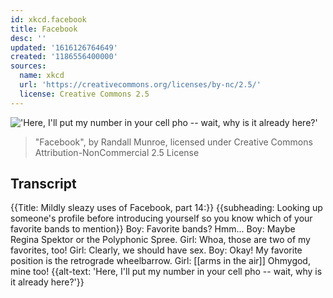 ```yaml
---
id: xkcd.facebook
title: Facebook
desc: ''
updated: '1616126764649'
created: '1186556400000'
sources:
  name: xkcd
  url: 'https://creativecommons.org/licenses/by-nc/2.5/'
  license: Creative Commons 2.5
---
```

!['Here, I'll put my number in your cell pho -- wait, why is it already here?'](https://imgs.xkcd.com/comics/facebook.png)
> "Facebook", by Randall Munroe, licensed under Creative Commons Attribution-NonCommercial 2.5 License

## Transcript
{{Title: Mildly sleazy uses of Facebook, part 14:}}
{{subheading: Looking up someone's profile before introducing yourself so you know which of your favorite bands to mention}}
Boy: Favorite bands? Hmm...
Boy: Maybe Regina Spektor or the Polyphonic Spree.
Girl: Whoa, those are two of my favorites, too!
Girl: Clearly, we should have sex.
Boy: Okay!  My favorite position is the retrograde wheelbarrow.
Girl: [[arms in the air]] Ohmygod, mine too!
{{alt-text: 'Here, I'll put my number in your cell pho -- wait, why is it already here?'}}
